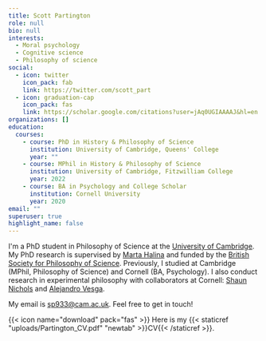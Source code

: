 ```yaml
---
title: Scott Partington
role: null
bio: null
interests:
  - Moral psychology
  - Cognitive science
  - Philosophy of science
social:
  - icon: twitter
    icon_pack: fab
    link: https://twitter.com/scott_part
  - icon: graduation-cap
    icon_pack: fas
    link: https://scholar.google.com/citations?user=jAq0UGIAAAAJ&hl=en
organizations: []
education:
  courses:
    - course: PhD in History & Philosophy of Science
      institution: University of Cambridge, Queens' College
      year: ""
    - course: MPhil in History & Philosophy of Science
      institution: University of Cambridge, Fitzwilliam College
      year: 2022
    - course: BA in Psychology and College Scholar
      institution: Cornell University
      year: 2020
email: ""
superuser: true
highlight_name: false
---
```


I'm a PhD student in Philosophy of Science at the [University of Cambridge](https://www.hps.cam.ac.uk). My PhD research is supervised by [Marta Halina](https://www.martahalina.com) and funded by the [British Society for Philosophy of Science](https://www.thebsps.org). Previously, I studied at Cambridge (MPhil, Philosophy of Science) and Cornell (BA, Psychology). I also conduct research in experimental philosophy with collaborators at Cornell: [Shaun Nichols](https://sites.google.com/view/shaunbnichols/home) and [Alejandro Vesga](https://alejandrovesga.co).

My email is sp933@cam.ac.uk. Feel free to get in touch! 

{{< icon name="download" pack="fas" >}} Here is my {{< staticref "uploads/Partington_CV.pdf" "newtab" >}}CV{{< /staticref >}}.
